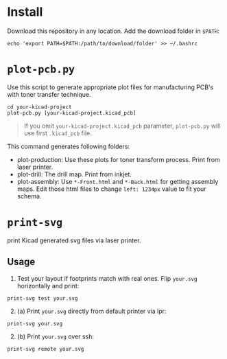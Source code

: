 # Install 

Download this repository in any location. Add the download folder in `$PATH`: 

```
echo 'export PATH=$PATH:/path/to/download/folder' >> ~/.bashrc  
```

# `plot-pcb.py`

Use this script to generate appropriate plot files for manufacturing PCB's with toner transfer technique. 

```
cd your-kicad-project
plot-pcb.py [your-kicad-project.kicad_pcb]
```
> If you omit `your-kicad-project.kicad_pcb` parameter, `plot-pcb.py` will use first `.kicad_pcb` file. 

This command generates following folders: 

* plot-production: Use these plots for toner transform process. Print from laser printer. 
* plot-drill: The drill map. Print from inkjet. 
* plot-assembly: Use `*-Front.html` and `*-Back.html` for getting assembly maps. Edit those html files to change `left: 1234px` value to fit your schema. 



# `print-svg`

print Kicad generated svg files via laser printer. 

## Usage 

1. Test your layout if footprints match with real ones. Flip `your.svg` horizontally and print: 

```
print-svg test your.svg
```

2. (a) Print `your.svg` directly from default printer via lpr: 

```
print-svg your.svg
```

2. (b) Print `your.svg` over ssh: 

```
print-svg remote your.svg 
```

